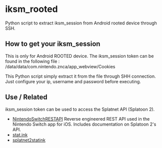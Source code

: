 # iksm_rooted
Python script to extract iksm_session from Android rooted device through SSH.

## How to get your iksm_session
This is only for Android ROOTED device.
The iksm_session token can be found in the following file : /data/data/com.nintendo.znca/app_webview/Cookies

This Python script simply extract it from the file through SHH connection. Just configure your ip, username and password before executing.

## Use / Related
iksm_session token can be used to access the Splatnet API (Splatoon 2).

* [NintendoSwitchRESTAPI](https://github.com/ZekeSnider/NintendoSwitchRESTAPI) Reverse engineered REST API used in the Nintendo Switch app for iOS. Includes documentation on Splatoon 2's API.
* [stat.ink](https://github.com/fetus-hina/stat.ink) 
* [splatnet2statink](https://github.com/frozenpandaman/splatnet2statink)
